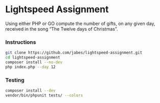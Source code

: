 # Lightspeed Assignment

Using either PHP or GO compute the number of gifts, on any given day, received in the song “The Twelve days of Christmas”.

### Instructions

```bash
git clone https://github.com/jabes/lightspeed-assignment.git
cd lightspeed-assignment
composer install --no-dev
php index.php --day 12
```

### Testing

```bash
composer install --dev
vendor/bin/phpunit tests/ --colors
```
